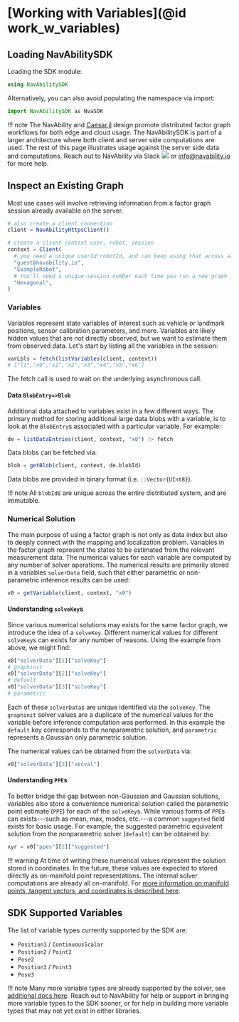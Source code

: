 # [Working with Variables](@id work_w_variables)

## Loading NavAbilitySDK

Loading the SDK module:
```julia
using NavAbilitySDK
```

Alternatively, you can also avoid populating the namespace via import:
```julia
import NavAbilitySDK as NvaSDK
```

!!! note
    The NavAbility and [Caesar.jl](https://juliarobotics.org/Caesar.jl/latest/) design promote distributed factor graph workflows for both edge and cloud usage.  The NavAbilitySDK is part of a larger architecture where both client and server side computations are used.  The rest of this page illustrates usage against the server side data and computations.  Reach out to NavAbility via Slack [![](https://img.shields.io/badge/Invite-Slack-green.svg?style=popout)](https://join.slack.com/t/caesarjl/shared_invite/zt-ucs06bwg-y2tEbddwX1vR18MASnOLsw) or <info@navability.io> for more help.

## Inspect an Existing Graph

Most use cases will involve retrieving information from a factor graph session already available on the server.

```julia
# also create a client connection
client = NavAbilityHttpsClient()

# create a client context user, robot, session
context = Client(
  # you need a unique userId:robotId, and can keep using that across all tutorials
  "guest@navability.io",
  "ExampleRobot",
  # You'll need a unique session number each time you run a new graph
  "Hexagonal",
)
```

### Variables

Variables represent state variables of interest such as vehicle or landmark positions, sensor calibration parameters, and more. Variables are likely hidden values that are not directly observed, but we want to estimate them from observed data.  Let's start by listing all the variables in the session:
```julia
varLbls = fetch(listVariables(client, context))
# ["l1","x0","x1","x2","x3","x4","x5","x6"]
```

The fetch call is used to wait on the underlying asynchronous call.

#### Data `BlobEntry=>Blob`

Additional data attached to variables exist in a few different ways.  The primary method for storing additional large data blobs with a variable, is to look at the `BlobEntry`s associated with a particular variable.  For example:
```julia
de = listDataEntries(client, context, "x0") |> fetch
```

Data blobs can be fetched via:
```julia
blob = getBlob(client, context, de.blobId)
```

Data blobs are provided in binary format (i.e. `::Vector{UInt8}`).

!!! note
    All `blobId`s are unique across the entire distributed system, and are immutable.

### Numerical Solution

The main purpose of using a factor graph is not only as data index but also to deeply connect with the mapping and localization problem.  Variables in the factor graph represent the states to be estimated from the relevant measurement data.  The numerical values for each variable are computed by any number of solver operations.  The numerical results are primarily stored in a variables `solverData` field, such that either parametric or non-parametric inference results can be used:
```julia
v0 = getVariable(client, context, "x0")
```

#### Understanding `solveKey`s

Since various numerical solutions may exists for the same factor graph, we introduce the idea of a `solveKey`.  Different numerical values for different `solveKey`s can exists for any number of reasons.  Using the example from above, we might find:
```julia
v0["solverData"][1]["solveKey"]
# graphinit
v0["solverData"][2]["solveKey"]
# default
v0["solverData"][3]["solveKey"]
# parametric
```

Each of these `solverData`s are unique identified via the `solveKey`.  The `graphinit` solver values are a duplicate of the numerical values for the variable before inference computation was performed.  In this example the `default` key corresponds to the nonparametric solution, and `parametric` represents a Gaussian only parametric solution.

The numerical values can be obtained from the `solverData` via:
```julia
v0["solverData"][3]["vecval"]
```

#### Understanding `PPE`s

To better bridge the gap between non-Gaussian and Gaussian solutions, variables also store a convenience numerical solution called the parametric point estimate (`PPE`) for each of the `solveKey`s.  While various forms of `PPE`s can exists---such as mean, max, modes, etc.---a common `suggested` field exists for basic usage.  For example, the suggested parametric equivalent solution from the nonparametric solver (`default`) can be obtained by:
```julia
xyr = v0["ppes"][2]["suggested"]
```

!!! warning
    At time of writing these numerical values represent the solution stored in coordinates.  In the future, these values are expected to stored directly as on-manifold point representations.  The internal solver computations are already all on-manifold.  For [more information on manifold points, tangent vectors, and coordinates is described here](https://juliarobotics.org/Caesar.jl/latest/concepts/using_manifolds/).

## SDK Supported Variables

The list of variable types currently supported by the SDK are:
- `Position1` / `ContinuousScalar`
- `Position2` / `Point2`
- `Pose2`
- `Position3` / `Point3`
- `Pose3`

!!! note
    Many more variable types are already supported by the solver, see [additional docs here](https://juliarobotics.org/Caesar.jl/latest/concepts/available_varfacs/).  Reach out to NavAbility for help or support in bringing more variable types to the SDK sooner, or for help in building more variable types that may not yet exist in either libraries.